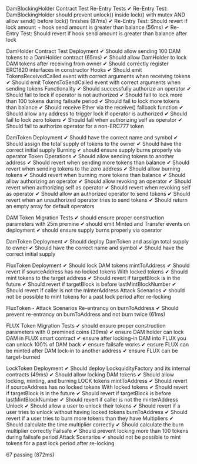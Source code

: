   DamBlockingHolder Contract Test
    Re-Entry Tests
      ✔ Re-Entry Test: DamBlockingHolder should prevent unlock() inside lock() with mutex AND allow send() before lock() finishes (87ms)
      ✔ Re-Entry Test: Should revert if lock amount + hook send amount is greater than balance (56ms)
      ✔ Re-Entry Test: Should revert if hook send amount is greater than balance after lock

  DamHolder Contract Test
    Deployment
      ✔ Should allow sending 100 DAM tokens to a DamHolder contract (65ms)
      ✔ Should allow DamHolder to lock DAM tokens after receiving from owner
      ✔ Should correctly register ERC1820 interfaces in constructor
    Hooks
      ✔ Should emit TokensReceivedCalled event with correct arguments when receiving tokens
      ✔ Should emit TokensToSendCalled event with correct arguments when sending tokens
    Functionality
      ✔ Should successfully authorize an operator
      ✔ Should fail to lock if operator is not authorized
      ✔ Should fail to lock more than 100 tokens during failsafe period
      ✔ Should fail to lock more tokens than balance
      ✔ Should receive Ether via the receive() fallback function
      ✔ Should allow any address to trigger lock if operator is authorized
      ✔ Should fail to lock zero tokens
      ✔ Should fail when authorizing self as operator
      ✔ Should fail to authorize operator for a non-ERC777 token

  DamToken
    Deployment
      ✔ Should have the correct name and symbol
      ✔ Should assign the total supply of tokens to the owner
      ✔ Should have the correct initial supply
    Burning
      ✔ should ensure supply burns properly via operator
    Token Operations
      ✔ Should allow sending tokens to another address
      ✔ Should revert when sending more tokens than balance
      ✔ Should revert when sending tokens to the zero address
      ✔ Should allow burning tokens
      ✔ Should revert when burning more tokens than balance
      ✔ Should allow authorizing an operator
      ✔ Should allow revoking an operator
      ✔ Should revert when authorizing self as operator
      ✔ Should revert when revoking self as operator
      ✔ Should allow an authorized operator to send tokens
      ✔ Should revert when an unauthorized operator tries to send tokens
      ✔ Should return an empty array for default operators

  DAM Token Migration Tests
    ✔ should ensure proper construction parameters with 25m premine
    ✔ should emit Minted and Transfer events on deployment
    ✔ should ensure supply burns properly via operator

  DamToken Deployment
    ✔ Should deploy DamToken and assign total supply to owner
    ✔ Should have the correct name and symbol
    ✔ Should have the correct initial supply

  FluxToken
    Deployment
      ✔ Should lock DAM tokens
    mintToAddress
      ✔ Should revert if sourceAddress has no locked tokens
      With locked tokens
        ✔ Should mint tokens to the target address
        ✔ Should revert if targetBlock is in the future
        ✔ Should revert if targetBlock is before lastMintBlockNumber
        ✔ Should revert if caller is not the minterAddress
    Attack Scenarios
      ✔ should not be possible to mint tokens for a past lock period after re-locking

  FluxToken - Attack Scenarios
    Re-entrancy on burnToAddress
      ✔ Should prevent re-entrancy on burnToAddress and not burn twice (61ms)

  FLUX Token Migration Tests
    ✔ should ensure proper construction parameters with 0 premined coins (39ms)
    ✔ ensure DAM holder can lock DAM in FLUX smart contract
    ✔ ensure after locking-in DAM into FLUX you can unlock 100% of DAM back
    ✔ ensure failsafe works
    ✔ ensure FLUX can be minted after DAM lock-in to another address
    ✔ ensure FLUX can be target-burned

  LockToken
    Deployment
      ✔ Should deploy LockquidityFactory and its internal contracts (49ms)
      ✔ Should allow locking DAM tokens
      ✔ Should allow locking, minting, and burning LOCK tokens
    mintToAddress
      ✔ Should revert if sourceAddress has no locked tokens
      With locked tokens
        ✔ Should revert if targetBlock is in the future
        ✔ Should revert if targetBlock is before lastMintBlockNumber
        ✔ Should revert if caller is not the minterAddress
    Unlock
      ✔ Should allow a user to unlock their tokens
      ✔ Should revert if a user tries to unlock without having locked tokens
    burnToAddress
      ✔ Should revert if a user tries to burn more tokens than they have
    Multipliers
      ✔ Should calculate the time multiplier correctly
      ✔ Should calculate the burn multiplier correctly
    Failsafe
      ✔ Should prevent locking more than 100 tokens during failsafe period
    Attack Scenarios
      ✔ should not be possible to mint tokens for a past lock period after re-locking

  67 passing (872ms)